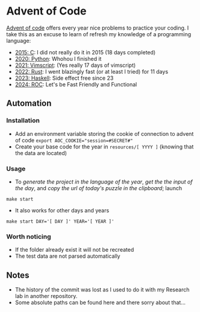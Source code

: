 # Advent of Code


[Advent of code](https://adventofcode.com) offers every year nice problems to practice your coding.
I take this as an excuse to learn of refresh my knowledge of a programming language:

- [2015: C](/2015): I did not really do it in 2015 (18 days completed)
- [2020: Python](/2020): Whohou I finished it
- [2021: Vimscript](/2021): (Yes really 17 days of vimscript)
- [2022: Rust](/2022): I went blazingly fast (or at least I tried) for 11 days
- [2023: Haskell](/2023): Side effect free since 23
- [2024: ROC](/2024): Let's be Fast Friendly and Functional

## Automation

### Installation

- Add an environment variable storing the cookie of connection to advent of code `export AOC_COOKIE="session=#SECRET#"`
- Create your base code for the year in `resources/[ YYYY ]` (knowing that the data are located)

### Usage

- To _generate the project in the language of the year_, _get the the input of the day_, and _copy the url of today's puzzle in the clipboard_; launch

```shell
make start
```
- It also works for other days and years

```shell
make start DAY='[ DAY ]' YEAR='[ YEAR ]'
```

### Worth noticing

- If the folder already exist it will not be recreated
- The test data are not parsed automatically

## Notes

- The history of the commit was lost as I used to do it with my Research lab in another repository.
- Some absolute paths can be found here and there sorry about that...
